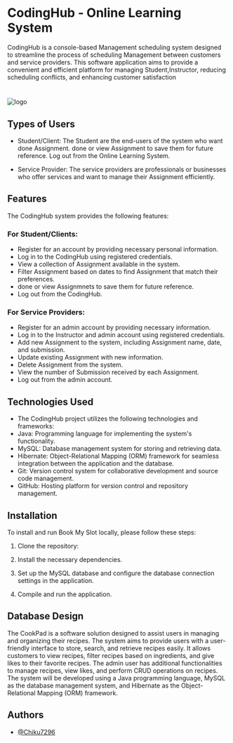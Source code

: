 # CodingHub - Online Learning System

CodingHub is a console-based Management scheduling system designed to streamline the process of scheduling Management between customers and service providers. This software application aims to provide a convenient and efficient platform for managing Student,Instructor, reducing scheduling conflicts, and enhancing customer satisfaction
#
![logo](https://github.com/chiku7296/confused-sand-1770/blob/main/image/Screenshot%20(97).png)
## Types of Users
- Student/Client: The Student are the end-users of the system who want done Assignment. done or view Assignment to save them for future reference.
Log out from the Online Learning System.


- Service Provider: The service providers are professionals or businesses who offer services and want to manage their Assignment efficiently.


## Features
 The CodingHub system provides the following features:

### For Student/Clients:
- Register for an account by providing necessary personal information.
- Log in to the CodingHub using registered credentials.
- View a collection of Assignment available in the system.
- Filter Assignment based on dates to find Assignment that match their preferences.
- done or view Assignmnets to save them for future reference.
- Log out from the CodingHub.


### For Service Providers:

- Register for an admin account by providing necessary information.
- Log in to the Instructor and admin account using registered credentials.
- Add new Assignment to the system, including Assignment name, date, and submission.
- Update existing Assignment with new information.
- Delete Assignment from the system.
- View the number of Submission received by each Assignment.
- Log out from the admin account.


## Technologies Used
- The CodingHub project utilizes the following technologies and frameworks:
- Java: Programming language for implementing the system's functionality.
- MySQL: Database management system for storing and retrieving data.
- Hibernate: Object-Relational Mapping (ORM) framework for seamless integration between the application and the database.
- Git: Version control system for collaborative development and source code management.
- GitHub: Hosting platform for version control and repository management.

## Installation
To install and run Book My Slot locally, please follow these steps:

 1. Clone the repository:
 2. Install the necessary dependencies.

 3. Set up the MySQL database and configure the database connection settings in the application.

 4. Compile and run the application.

## Database Design
The CookPad is a software solution designed to assist users in managing and organizing their recipes. The system aims to provide users with a user-friendly interface to store, search, and retrieve recipes easily. It allows customers to view recipes, filter recipes based on ingredients, and give likes to their favorite recipes. The admin user has additional functionalities to manage recipes, view likes, and perform CRUD operations on recipes. The system will be developed using a Java programming language, MySQL as the database management system, and Hibernate as the Object-Relational Mapping (ORM) framework.

## Authors

- [@Chiku7296](https://github.com/chiku7296)
